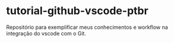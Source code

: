 # tutorial-github-vscode-ptbr
Repositório para exemplificar meus conhecimentos e workflow na integração do vscode com o Git.
